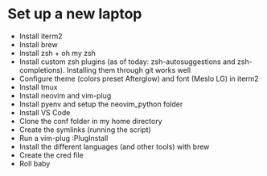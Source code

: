 # Set up a new laptop

- Install iterm2
- Install brew
- Install zsh + oh my zsh
- Install custom zsh plugins (as of today: zsh-autosuggestions and zsh-completions). Installing them through git works well
- Configure theme (colors preset Afterglow) and font (Meslo LG) in iterm2
- Install tmux
- Install neovim and vim-plug
- Install pyenv and setup the neovim_python folder
- Install VS Code
- Clone the conf folder in my home directory
- Create the symlinks (running the script)
- Run a vim-plug :PlugInstall
- Install the different languages (and other tools) with brew
- Create the cred file
- Roll baby
